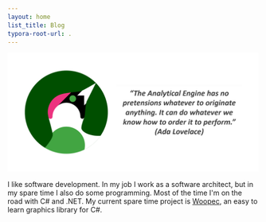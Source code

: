 ```yaml
---
layout: home
list_title: Blog
typora-root-url: .
---
```

![Icon with a green woodpecker. Next to it a quote from Ada Lovelace: "The Analytical Engine has no pretensions whatever to originate anything. It can do whatever we know how to order it to perform"](/assets/images/Logo_With_AdaQuote.png)

I like software development. In my job I work as a software architect, but in my spare time I also do some programming. Most of the time I'm on the road with C# and .NET. My current spare time project is [Woopec](/woopec-docs-index.html), an easy to learn graphics library for C#.
